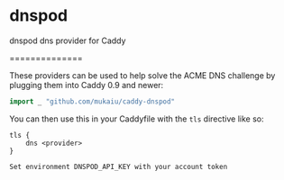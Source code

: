 # dnspod
dnspod dns provider for Caddy

==============

These providers can be used to help solve the ACME DNS challenge by plugging them into Caddy 0.9 and newer:

```go
import _ "github.com/mukaiu/caddy-dnspod"
```

You can then use this in your Caddyfile with the `tls` directive like so:

```plain
tls {
	dns <provider>
}

Set environment DNSPOD_API_KEY with your account token
